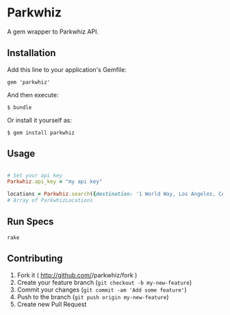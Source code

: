 # Parkwhiz

A gem wrapper to Parkwhiz API.

## Installation

Add this line to your application's Gemfile:

    gem 'parkwhiz'

And then execute:

    $ bundle

Or install it yourself as:

    $ gem install parkwhiz

## Usage

```ruby

# Set your api key
Parkwhiz.api_key = "my api key"

locations = Parkwhiz.search({destination: '1 World Way, Los Angeles, CA 90045'})
# Array of ParkwhizLocations
```
## Run Specs

```
rake
```

## Contributing

1. Fork it ( http://github.com/<my-github-username>/parkwhiz/fork )
2. Create your feature branch (`git checkout -b my-new-feature`)
3. Commit your changes (`git commit -am 'Add some feature'`)
4. Push to the branch (`git push origin my-new-feature`)
5. Create new Pull Request
